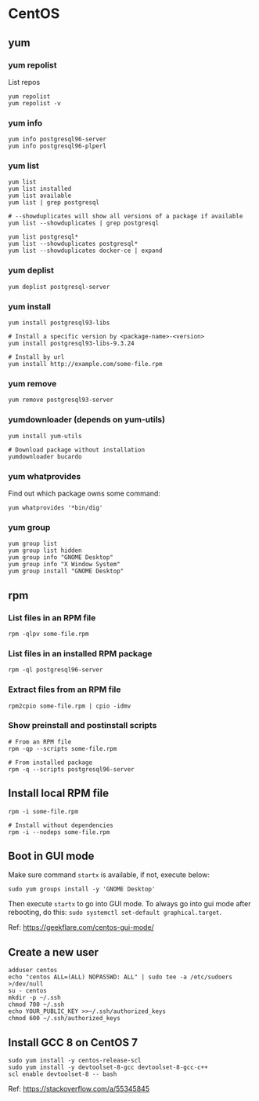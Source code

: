 # CentOS

## yum

### yum repolist

List repos

```
yum repolist
yum repolist -v
```

### yum info

```
yum info postgresql96-server
yum info postgresql96-plperl
```

### yum list

```
yum list
yum list installed
yum list available
yum list | grep postgresql

# --showduplicates will show all versions of a package if available
yum list --showduplicates | grep postgresql

yum list postgresql*
yum list --showduplicates postgresql*
yum list --showduplicates docker-ce | expand
```

### yum deplist

```
yum deplist postgresql-server
```

### yum install

```
yum install postgresql93-libs

# Install a specific version by <package-name>-<version>
yum install postgresql93-libs-9.3.24

# Install by url
yum install http://example.com/some-file.rpm
```

### yum remove

```
yum remove postgresql93-server
```

### yumdownloader (depends on yum-utils)

```
yum install yum-utils

# Download package without installation
yumdownloader bucardo
```

### yum whatprovides

Find out which package owns some command:

```
yum whatprovides '*bin/dig'
```

### yum group

```
yum group list
yum group list hidden
yum group info "GNOME Desktop"
yum group info "X Window System"
yum group install "GNOME Desktop"
```

## rpm

### List files in an RPM file

```
rpm -qlpv some-file.rpm
```

### List files in an installed RPM package

```
rpm -ql postgresql96-server
```

### Extract files from an RPM file

```
rpm2cpio some-file.rpm | cpio -idmv
```

### Show preinstall and postinstall scripts

```
# From an RPM file
rpm -qp --scripts some-file.rpm

# From installed package
rpm -q --scripts postgresql96-server
```

## Install local RPM file

```
rpm -i some-file.rpm

# Install without dependencies
rpm -i --nodeps some-file.rpm
```

## Boot in GUI mode

Make sure command `startx` is available, if not, execute below:

```
sudo yum groups install -y 'GNOME Desktop'
```

Then execute `startx` to go into GUI mode. To always go into gui mode after
rebooting, do this: `sudo systemctl set-default graphical.target`.

Ref: https://geekflare.com/centos-gui-mode/

## Create a new user

```
adduser centos
echo "centos ALL=(ALL) NOPASSWD: ALL" | sudo tee -a /etc/sudoers >/dev/null
su - centos
mkdir -p ~/.ssh
chmod 700 ~/.ssh
echo YOUR_PUBLIC_KEY >>~/.ssh/authorized_keys
chmod 600 ~/.ssh/authorized_keys
```

## Install GCC 8 on CentOS 7

```
sudo yum install -y centos-release-scl
sudo yum install -y devtoolset-8-gcc devtoolset-8-gcc-c++
scl enable devtoolset-8 -- bash
```

Ref: https://stackoverflow.com/a/55345845
